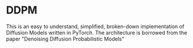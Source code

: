 # DDPM
This is an easy to understand, simplified, broken-down implementation of Diffusion Models written in PyTorch. The architecture is borrowed from the paper "Denoising Diffusion Probabilistic Models"

